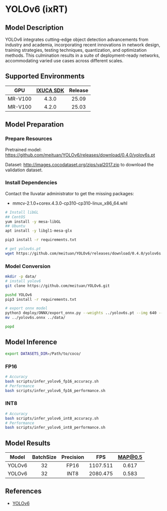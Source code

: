 # YOLOv6 (ixRT)

## Model Description

YOLOv6 integrates cutting-edge object detection advancements from industry and academia, incorporating recent innovations in network design, training strategies, testing techniques, quantization, and optimization methods. This culmination results in a suite of deployment-ready networks, accommodating varied use cases across different scales.  

## Supported Environments

| GPU    | [IXUCA SDK](https://gitee.com/deep-spark/deepspark#%E5%A4%A9%E6%95%B0%E6%99%BA%E7%AE%97%E8%BD%AF%E4%BB%B6%E6%A0%88-ixuca) | Release |
| :----: | :----: | :----: |
| MR-V100 | 4.3.0 | 25.09 |
| MR-V100 | 4.2.0 | 25.03 |

## Model Preparation

### Prepare Resources

Pretrained model: <https://github.com/meituan/YOLOv6/releases/download/0.4.0/yolov6s.pt>

Dataset: <http://images.cocodataset.org/zips/val2017.zip> to download the validation dataset.

### Install Dependencies

Contact the Iluvatar administrator to get the missing packages:
- mmcv-2.1.0+corex.4.3.0-cp310-cp310-linux_x86_64.whl

```bash
# Install libGL
## CentOS
yum install -y mesa-libGL
## Ubuntu
apt install -y libgl1-mesa-glx

pip3 install -r requirements.txt
```

```bash
# get yolov6s.pt
wget https://github.com/meituan/YOLOv6/releases/download/0.4.0/yolov6s.pt
```

### Model Conversion

```bash
mkdir -p data/
# install yolov6
git clone https://github.com/meituan/YOLOv6.git

pushd YOLOv6
pip3 install -r requirements.txt

# export onnx model
python3 deploy/ONNX/export_onnx.py --weights ../yolov6s.pt --img 640 --batch-size 32 --simplify
mv ../yolov6s.onnx ../data/

popd
```

## Model Inference

```bash
export DATASETS_DIR=/Path/to/coco/
```

### FP16

```bash
# Accuracy
bash scripts/infer_yolov6_fp16_accuracy.sh
# Performance
bash scripts/infer_yolov6_fp16_performance.sh
```

### INT8

```bash
# Accuracy
bash scripts/infer_yolov6_int8_accuracy.sh
# Performance
bash scripts/infer_yolov6_int8_performance.sh
```

## Model Results

| Model  | BatchSize | Precision | FPS      | MAP@0.5 |
| :----: | :----: | :----: | :----: | :----: |
| YOLOv6 | 32        | FP16      | 1107.511 | 0.617   |
| YOLOv6 | 32        | INT8      | 2080.475 | 0.583   |

## References

- [YOLOv6](https://github.com/meituan/YOLOv6)
